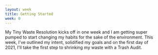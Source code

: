 ```yaml
---
layout: week
title: Getting Started
week: 0
---
```

My Tiny Waste Resolution kicks off in one week and I am getting super pumped to start changing my habits for the sake of the environment. This week, I've outlined my intent, solidified my goals and on the first day of 2021, I'll take the first step to shrinking my waste with a Trash Audit. 
